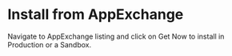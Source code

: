 # Install from AppExchange

Navigate to AppExchange listing and click on Get Now to install in Production or a Sandbox.
